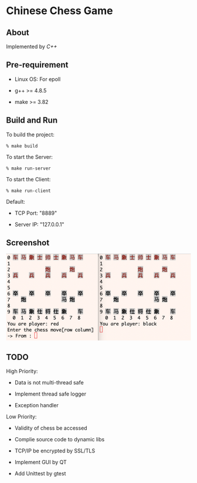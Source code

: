 # Chinese Chess Game

About
-----

Implemented by *C++*

Pre-requirement
---------------

* Linux OS: For epoll

* g++ >= 4.8.5

* make >= 3.82

Build and Run
-------------

To build the project:

    % make build

To start the Server:

    % make run-server

To start the Client:

    % make run-client

Default:

* TCP Port: "8889"

* Server IP: "127.0.0.1"

Screenshot
----------

![image](https://github.com/GeniusDai/ChineseChessGame/raw/main/pictures/PlayChess.png)

TODO
----

High Priority:

* Data is not multi-thread safe

* Implement thread safe logger

* Exception handler

Low Priority:

* Validity of chess be accessed

* Complie source code to dynamic libs

* TCP/IP be encrypted by SSL/TLS

* Implement GUI by QT

* Add Unittest by gtest
